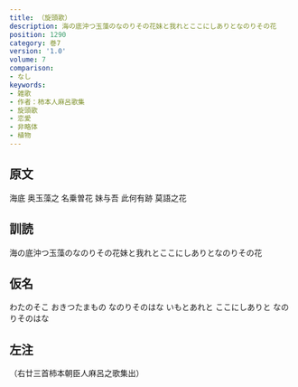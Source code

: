 ```yaml
---
title: （旋頭歌）
description: 海の底沖つ玉藻のなのりその花妹と我れとここにしありとなのりその花
position: 1290
category: 巻7
version: '1.0'
volume: 7
comparison:
- なし
keywords:
- 雑歌
- 作者：柿本人麻呂歌集
- 旋頭歌
- 恋愛
- 非略体
- 植物
---
```


## 原文

海底 奥玉藻之 名乗曽花 妹与吾 此何有跡 莫語之花

## 訓読

海の底沖つ玉藻のなのりその花妹と我れとここにしありとなのりその花

## 仮名

わたのそこ おきつたまもの なのりそのはな いもとあれと ここにしありと なのりそのはな

## 左注

（右廿三首柿本朝臣人麻呂之歌集出）
